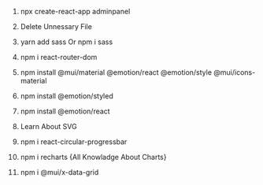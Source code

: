 1. npx create-react-app adminpanel
2. Delete Unnessary File
3. yarn add sass Or npm i sass

4. npm i react-router-dom

5. npm install @mui/material @emotion/react @emotion/style @mui/icons-material
6. npm install @emotion/styled

7. npm install @emotion/react

8. Learn About SVG

9. npm i react-circular-progressbar

10. npm i recharts {All Knowladge About Charts}

11. npm i @mui/x-data-grid
